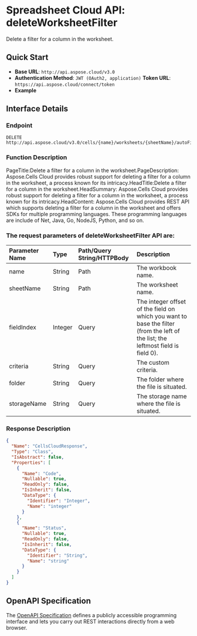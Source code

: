 # **Spreadsheet Cloud API: deleteWorksheetFilter**

Delete a filter for a column in the worksheet. 

## **Quick Start**

- **Base URL**: `http://api.aspose.cloud/v3.0`
- **Authentication Method**: `JWT (OAuth2, application)`  **Token URL**: `https://api.aspose.cloud/connect/token`
- **Example** 
<script src="https://gist.github.com/aspose-cells-cloud-gists/8a5b324fdf3e574dbd747c1a1e24b05d.js?file=Example30_DeleteWorksheetFilter.cs"></script>

## **Interface Details**

### **Endpoint** 

```
DELETE http://api.aspose.cloud/v3.0/cells/{name}/worksheets/{sheetName}/autoFilter/filter
```

### **Function Description**
PageTitle:Delete a filter for a column in the worksheet.PageDescription: Aspose.Cells Cloud provides robust support for deleting a filter for a column in the worksheet, a process known for its intricacy.HeadTitle:Delete a filter for a column in the worksheet.HeadSummary: Aspose.Cells Cloud provides robust support for deleting a filter for a column in the worksheet, a process known for its intricacy.HeadContent: Aspose.Cells Cloud provides REST API which supports deleting a filter for a column in the worksheet and offers SDKs for multiple programming languages. These programming languages are include of Net, Java, Go, NodeJS, Python, and so on.

### The request parameters of **deleteWorksheetFilter** API are: 

| Parameter Name | Type | Path/Query String/HTTPBody | Description | 
| :- | :- | :- |:- | 
|name|String|Path|The workbook name.|
|sheetName|String|Path|The worksheet name.|
|fieldIndex|Integer|Query|The integer offset of the field on which you want to base the filter (from the left of the list; the leftmost field is field 0).|
|criteria|String|Query|The custom criteria.|
|folder|String|Query|The folder where the file is situated.|
|storageName|String|Query|The storage name where the file is situated.|


### **Response Description**
```json
{
  "Name": "CellsCloudResponse",
  "Type": "Class",
  "IsAbstract": false,
  "Properties": [
    {
      "Name": "Code",
      "Nullable": true,
      "ReadOnly": false,
      "IsInherit": false,
      "DataType": {
        "Identifier": "Integer",
        "Name": "integer"
      }
    },
    {
      "Name": "Status",
      "Nullable": true,
      "ReadOnly": false,
      "IsInherit": false,
      "DataType": {
        "Identifier": "String",
        "Name": "string"
      }
    }
  ]
}
```

## OpenAPI Specification

The [OpenAPI Specification](https://reference.aspose.cloud/cells/#/AutoFilterController/DeleteWorksheetFilter) defines a publicly accessible programming interface and lets you carry out REST interactions directly from a web browser.

